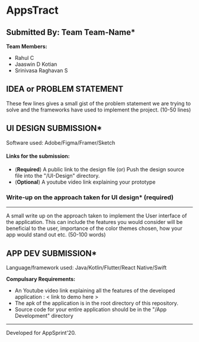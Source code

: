 
# AppsTract

  
## Submitted By: Team Team-Name*

**Team Members:**
- Rahul C
- Jaaswin D Kotian
- Srinivasa Raghavan S

## IDEA or PROBLEM STATEMENT
These few lines gives a small gist of  the problem statement we are trying to solve and the frameworks have used to implement the project. (10-50 lines)

## UI DESIGN SUBMISSION*
Software used: Adobe/Figma/Framer/Sketch

#### Links for the submission: 
 - (**Required**) A public link to the design file 
	 (or)
	Push the design source file into the "/UI-Design" directory.
-  (**Optional**) A youtube video link explaining your prototype

### Write-up on the approach taken for UI design* (required)
---
A small write up on the approach taken to implement the User interface of the application. This can include the features you would consider will be beneficial to the user, importance of the color themes chosen, how your app would stand out etc. (50-100 words)


## APP DEV SUBMISSION*
Language/framework used: Java/Kotlin/Flutter/React Native/Swift

**Compulsary Requirements:**
- An Youtube video link explaining all the features of the developed application : < link to demo here >
- The apk of the application is in the root directory of this repository.
- Source code for your entire application should be in the "/App Development" directory

---
Developed for AppSprint'20.